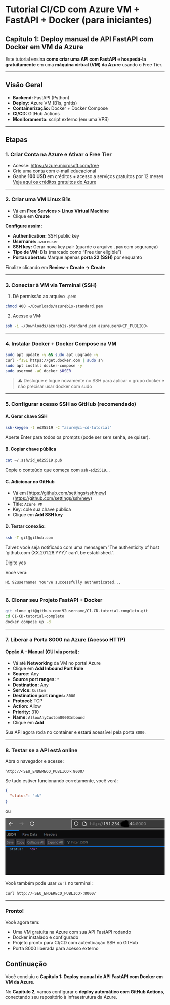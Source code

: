 #  Tutorial CI/CD com Azure VM + FastAPI + Docker (para iniciantes)

## **Capítulo 1: Deploy manual de API FastAPI com Docker em VM da Azure**

Este tutorial ensina **como criar uma API com FastAPI** e **hospedá-la gratuitamente** em uma **máquina virtual (VM) da Azure** usando o Free Tier.

---

##  Visão Geral

- **Backend:** FastAPI (Python)
- **Deploy:** Azure VM (B1s, grátis)
- **Containerização:** Docker + Docker Compose
- **CI/CD:** GitHub Actions
- **Monitoramento:** script externo (em uma VPS)

---

##  Etapas

### 1. Criar Conta na Azure e Ativar o Free Tier

- Acesse: https://azure.microsoft.com/free
- Crie uma conta com e-mail educacional
- Ganhe **100 USD** em créditos + acesso a serviços gratuitos por 12 meses
[Veja aqui os créditos gratuitos do Azure](assets/azure-credits.png)

---

### 2. Criar uma VM Linux B1s

- Vá em **Free Services > Linux Virtual Machine**
- Clique em **Create**

**Configure assim:**

- **Authentication:** SSH public key
- **Username:** `azureuser`
- **SSH key:** Gerar nova key pair (guarde o arquivo `.pem` com segurança)
- **Tipo de VM:** B1s (marcado como “Free tier eligible”)
- **Portas abertas:** Marque apenas **porta 22 (SSH)** por enquanto

Finalize clicando em **Review + Create → Create**

---

### 3. Conectar à VM via Terminal (SSH)

1. Dê permissão ao arquivo `.pem`:
```bash
chmod 400 ~/Downloads/azureb1s-standard.pem
```
2. Acesse a VM:
```bash
ssh -i ~/Downloads/azureb1s-standard.pem azureuser@<IP_PUBLICO>
```

---

### 4. Instalar Docker + Docker Compose na VM

```bash
sudo apt update -y && sudo apt upgrade -y
curl -fsSL https://get.docker.com | sudo sh
sudo apt install docker-compose -y
sudo usermod -aG docker $USER
```
> ⚠️ Deslogue e logue novamente no SSH para aplicar o grupo docker e não precisar
usar docker com sudo

---

### 5. Configurar acesso SSH ao GitHub (recomendado)

#### A. Gerar chave SSH
```bash
ssh-keygen -t ed25519 -C "azure@ci-cd-tutorial"
```
Aperte Enter para todos os prompts (pode ser sem senha, se quiser). 

#### B. Copiar chave pública
```bash
cat ~/.ssh/id_ed25519.pub
```
Copie o conteúdo que começa com `ssh-ed25519`...

#### C. Adicionar no GitHub
- Vá em [https://github.com/settings/ssh/new](https://github.com/settings/ssh/new)
- Title: `Azure VM`
- Key: cole sua chave pública
- Clique em **Add SSH key**

#### D. Testar conexão:
```bash
ssh -T git@github.com
```

Talvez você seja notificado com uma mensagem 'The authenticity of host 'github.com (XX.201.28.YYY)' can't be established.'.

Digite yes 

Você verá:
```
Hi 92username! You've successfully authenticated...
```

---

### 6. Clonar seu Projeto FastAPI + Docker

```bash
git clone git@github.com:92username/CI-CD-tutorial-completo.git
cd CI-CD-tutorial-completo
docker compose up -d
```



---

### 7. Liberar a Porta 8000 na Azure (Acesso HTTP)



#### Opção A – Manual (GUI via portal):
- Vá até **Networking** da VM no portal Azure
- Clique em **Add Inbound Port Rule**
- **Source:** Any
- **Source port ranges:** `*`
- **Destination:** Any
- **Service:** `Custom`
- **Destination port ranges:** `8000`
- **Protocol:** TCP
- **Action:** Allow
- **Priority:** 310 
- **Name:** `AllowAnyCustom8000Inbound`
- Clique em **Add**

Sua API agora roda no container e estará acessível pela porta `8000`.

---

### 8. Testar se a API está online

Abra o navegador e acesse:

```
http://<SEU_ENDERECO_PUBLICO>:8000/
```

Se tudo estiver funcionando corretamente, você verá:
```json
{
  "status": "ok"
}
```

ou

![API Status OK](assets/api-status-ok.png)

Você também pode usar `curl` no terminal:
```bash
curl http://<SEU_ENDERECO_PUBLICO>:8000/
```

---

###  Pronto!
Você agora tem:

- Uma VM gratuita na Azure com sua API FastAPI rodando
- Docker instalado e configurado
- Projeto pronto para CI/CD com autenticação SSH no GitHub
- Porta 8000 liberada para acesso externo

##  Continuação

Você concluiu o **Capítulo 1: Deploy manual de API FastAPI com Docker em VM da Azure**.

 No **Capítulo 2**, vamos configurar o **deploy automático com GitHub Actions**, conectando seu repositório à infraestrutura da Azure.
